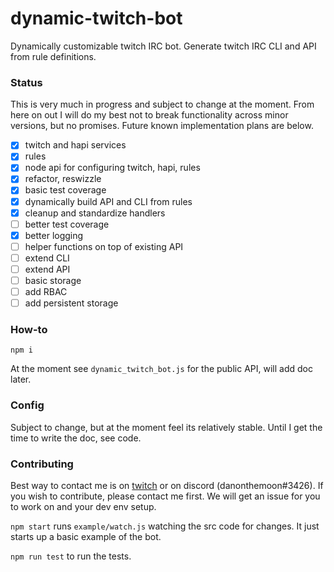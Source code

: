 # dynamic-twitch-bot

Dynamically customizable twitch IRC bot. Generate twitch IRC CLI and API from rule definitions.

### Status

This is very much in progress and subject to change at the moment. From here on out I will do my best not to break functionality across minor versions, but no promises. Future known implementation plans are below.

- [x] twitch and hapi services
- [x] rules
- [x] node api for configuring twitch, hapi, rules
- [x] refactor, reswizzle
- [x] basic test coverage
- [x] dynamically build API and CLI from rules
- [x] cleanup and standardize handlers
- [ ] better test coverage
- [x] better logging
- [ ] helper functions on top of existing API
- [ ] extend CLI
- [ ] extend API
- [ ] basic storage
- [ ] add RBAC
- [ ] add persistent storage

### How-to

`npm i`

At the moment see `dynamic_twitch_bot.js` for the public API, will add doc later.

### Config

Subject to change, but at the moment feel its relatively stable. Until I get the time to write the doc, see code.

### Contributing

Best way to contact me is on [twitch](https://twitch.tv/danonthemoon) or on discord (danonthemoon#3426). If you wish to contribute, please contact me first. We will get an issue for you to work on and your dev env setup.

`npm start` runs `example/watch.js` watching the src code for changes. It just starts up a basic example of the bot.

`npm run test` to run the tests.

